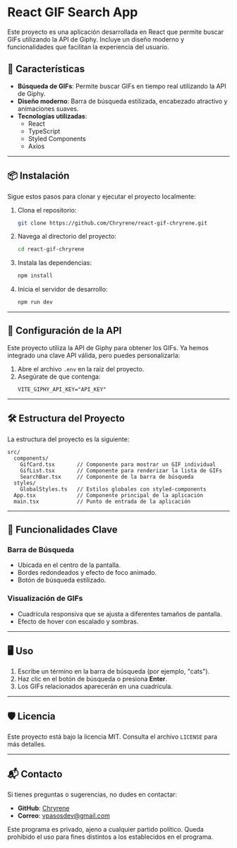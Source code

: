 
# React GIF Search App

Este proyecto es una aplicación desarrollada en React que permite buscar GIFs utilizando la API de Giphy. Incluye un diseño moderno y funcionalidades que facilitan la experiencia del usuario.

## 🚀 Características

- **Búsqueda de GIFs**: Permite buscar GIFs en tiempo real utilizando la API de Giphy.
- **Diseño moderno**: Barra de búsqueda estilizada, encabezado atractivo y animaciones suaves.
- **Tecnologías utilizadas**:
  - React
  - TypeScript
  - Styled Components
  - Axios

---

## 📦 Instalación

Sigue estos pasos para clonar y ejecutar el proyecto localmente:

1. Clona el repositorio:
   ```bash
   git clone https://github.com/Chryrene/react-gif-chryrene.git
   ```
2. Navega al directorio del proyecto:
   ```bash
   cd react-gif-chryrene
   ```
3. Instala las dependencias:
   ```bash
   npm install
   ```
4. Inicia el servidor de desarrollo:
   ```bash
   npm run dev
   ```

---

## 🔑 Configuración de la API

Este proyecto utiliza la API de Giphy para obtener los GIFs. Ya hemos integrado una clave API válida, pero puedes personalizarla:

1. Abre el archivo `.env` en la raíz del proyecto.
2. Asegúrate de que contenga:
   ```env
   VITE_GIPHY_API_KEY="API_KEY"
   ```

---

## 🛠️ Estructura del Proyecto

La estructura del proyecto es la siguiente:

```
src/
  components/
    GifCard.tsx       // Componente para mostrar un GIF individual
    GifList.tsx       // Componente para renderizar la lista de GIFs
    SearchBar.tsx     // Componente de la barra de búsqueda
  styles/
    GlobalStyles.ts   // Estilos globales con styled-components
  App.tsx             // Componente principal de la aplicación
  main.tsx            // Punto de entrada de la aplicación
```

---

## 🌟 Funcionalidades Clave

### Barra de Búsqueda
- Ubicada en el centro de la pantalla.
- Bordes redondeados y efecto de foco animado.
- Botón de búsqueda estilizado.

### Visualización de GIFs
- Cuadrícula responsiva que se ajusta a diferentes tamaños de pantalla.
- Efecto de hover con escalado y sombras.

---

## 🖥️ Uso

1. Escribe un término en la barra de búsqueda (por ejemplo, "cats").
2. Haz clic en el botón de búsqueda o presiona **Enter**.
3. Los GIFs relacionados aparecerán en una cuadrícula.

---

## 🛡️ Licencia

Este proyecto está bajo la licencia MIT. Consulta el archivo `LICENSE` para más detalles.

---

## 📬 Contacto

Si tienes preguntas o sugerencias, no dudes en contactar:
- **GitHub**: [Chryrene](https://github.com/Chryrene)
- **Correo**: [vpasosdev@gmail.com](mailto:vpasosdev@gmail.com)


Este programa es privado, ajeno a cualquier partido político. Queda prohibido el uso para fines distintos a los establecidos en el programa.

